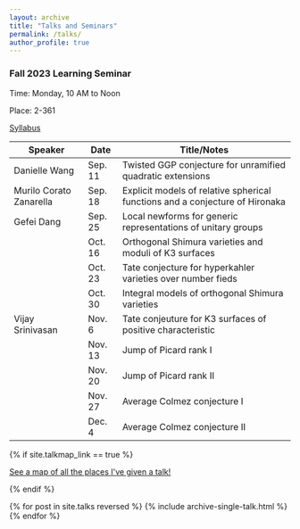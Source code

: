 ```yaml
---
layout: archive
title: "Talks and Seminars"
permalink: /talks/
author_profile: true
---
```


### Fall 2023 Learning Seminar
Time: Monday, 10 AM to Noon

Place: 2-361

[Syllabus](https://weixiao-lu.github.io/files/Fall_2023_Seminar.pdf)
 
| Speaker          | Date   |           Title/Notes                                          |
| --------         | ------ | ------------------------------------------------------------ |
| Danielle Wang    | Sep. 11   |  Twisted GGP conjecture for unramified quadratic extensions     |
| Murilo Corato Zanarella    | Sep. 18   |     Explicit models of relative spherical functions and a conjecture of Hironaka           |
| Gefei Dang     | Sep. 25   |  Local newforms for generic representations of unitary groups                                     |
|                | Oct. 16         |  Orthogonal Shimura varieties and moduli of K3 surfaces         |
|                | Oct. 23      | Tate conjecture for hyperkahler varieties over number fieds  |
|          | Oct. 30 | Integral models of orthogonal Shimura varieties |
|   Vijay Srinivasan    | Nov. 6  | Tate conjeuture for K3 surfaces of positive characteristic |
|         | Nov. 13 | Jump of Picard rank I |
|         | Nov. 20 | Jump of Picard rank II|
|         | Nov. 27 | Average Colmez conjecture I|
|         | Dec. 4  | Average Colmez conjecture II|

{% if site.talkmap_link == true %}

<p style="text-decoration:underline;"><a href="/talkmap.html">See a map of all the places I've given a talk!</a></p>

{% endif %}

{% for post in site.talks reversed %}
  {% include archive-single-talk.html %}
{% endfor %}

